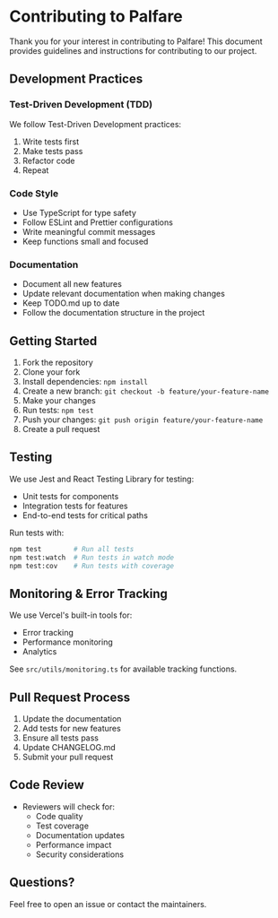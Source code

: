 # Contributing to Palfare

Thank you for your interest in contributing to Palfare! This document provides guidelines and instructions for contributing to our project.

## Development Practices

### Test-Driven Development (TDD)
We follow Test-Driven Development practices:
1. Write tests first
2. Make tests pass
3. Refactor code
4. Repeat

### Code Style
- Use TypeScript for type safety
- Follow ESLint and Prettier configurations
- Write meaningful commit messages
- Keep functions small and focused

### Documentation
- Document all new features
- Update relevant documentation when making changes
- Keep TODO.md up to date
- Follow the documentation structure in the project

## Getting Started

1. Fork the repository
2. Clone your fork
3. Install dependencies: `npm install`
4. Create a new branch: `git checkout -b feature/your-feature-name`
5. Make your changes
6. Run tests: `npm test`
7. Push your changes: `git push origin feature/your-feature-name`
8. Create a pull request

## Testing

We use Jest and React Testing Library for testing:
- Unit tests for components
- Integration tests for features
- End-to-end tests for critical paths

Run tests with:
```bash
npm test        # Run all tests
npm test:watch  # Run tests in watch mode
npm test:cov    # Run tests with coverage
```

## Monitoring & Error Tracking

We use Vercel's built-in tools for:
- Error tracking
- Performance monitoring
- Analytics

See `src/utils/monitoring.ts` for available tracking functions.

## Pull Request Process

1. Update the documentation
2. Add tests for new features
3. Ensure all tests pass
4. Update CHANGELOG.md
5. Submit your pull request

## Code Review

- Reviewers will check for:
  - Code quality
  - Test coverage
  - Documentation updates
  - Performance impact
  - Security considerations

## Questions?

Feel free to open an issue or contact the maintainers. 